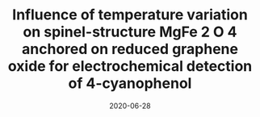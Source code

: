 ---
title: "Influence of temperature variation on spinel-structure MgFe 2 O 4 anchored on reduced graphene oxide for electrochemical detection of 4-cyanophenol"
collection: publications
permalink: /publication/2020-Influence-of–temperature-variation
date: 2020-06-28
venue: 'Conflict management and Peace Science'
link: 'https://doi.org/10.1007/s00604-020-04613-z'
citation: 'Hwa, Kuo-Yuan; Ganguly, Anindita; Tata, Sanjay Kanna Sharma;'
---